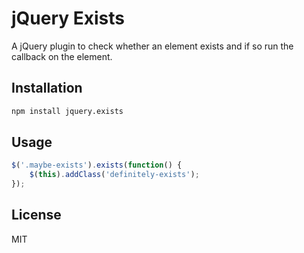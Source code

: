 jQuery Exists
=============

A jQuery plugin to check whether an element exists and if so run the callback on
the element.

## Installation

```bash
npm install jquery.exists
```

## Usage

```js
$('.maybe-exists').exists(function() {
    $(this).addClass('definitely-exists');
});
```

## License
MIT
